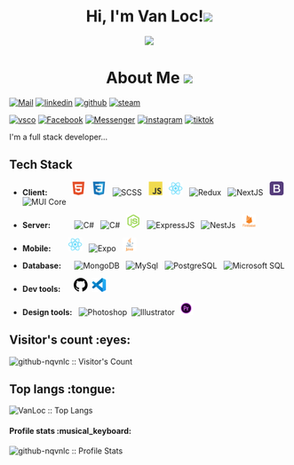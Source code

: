 <h1 align="center">Hi, I'm Van Loc!<img src="https://media2.giphy.com/media/RCBYD5ey6kusWhvObs/giphy.gif" width="100"></h1>
<p align="center"><img src="https://media1.giphy.com/media/jLDTcbU89ZOW4/200w.webp?cid=ecf05e476vr0l0091gqfnch5r6yw682swpvs3re33osw6mqg&ep=v1_stickers_search&rid=200w.webp&ct=s" width="200"> </p>

<h1  align="center">About Me <img src="https://media1.giphy.com/media/3HbtyiV6otnLf4WHSN/200w.webp?cid=ecf05e47o5f3s9y85dlcn8hh4jjpfyb1u8lj7gcc7nokmeah&ep=v1_stickers_search&rid=200w.webp&ct=s" width="50"></h1>

[![Mail](https://img.shields.io/badge/Mail-EA4334?style=for-the-badge&logo=Gmail&logoColor=white)](mailto:locnv14@gmail.com)
[![linkedin](https://img.shields.io/badge/linkedin-1DA1F2?style=for-the-badge&logo=linkedin&logoColor=white)](https://www.linkedin.com/in/linkedlocnv14/)
[![github](https://img.shields.io/badge/GIThub-161B22?style=for-the-badge&logo=github&logoColor=white)](https://github.com/github-nqvnlc)
[![steam](https://img.shields.io/badge/steam-171A21?style=for-the-badge&logo=steam&logoColor=white)](https://github.com/github-nqvnlc)

[![vsco](https://img.shields.io/badge/vsco-white?style=for-the-badge&logo=vsco&logoColor=000)](https://vsco.co/vsco-nqvnlc/gallery)
[![Facebook](https://img.shields.io/badge/facebook-0A66C2?style=for-the-badge&logo=facebook&logoColor=white)](https://vsco.co/vsco-nqvnlc/gallery)
[![Messenger](https://img.shields.io/badge/messenger-0091F2?style=for-the-badge&logo=messenger&logoColor=white)](https://www.messenger.com/t/fb.nqvnlc)
[![instagram](https://img.shields.io/badge/instagram-FE016A?style=for-the-badge&logo=instagram&logoColor=white)](https://www.instagram/_ins.nqvnlc_)
[![tiktok](https://img.shields.io/badge/tiktok-000000?style=for-the-badge&logo=tiktok&logoColor=white)](https://www.tiktok.com/@tik.vanloc)

I'm a full stack developer...

## Tech Stack

- **Client:** &nbsp;&nbsp;&nbsp;&nbsp;&nbsp;&nbsp;&nbsp;&nbsp;&nbsp;
  <img  src="https://raw.githubusercontent.com/devicons/devicon/1119b9f84c0290e0f0b38982099a2bd027a48bf1/icons/html5/html5-plain.svg" alt="HTML5" width="25" height="25"/> &nbsp;
  <img  src="https://raw.githubusercontent.com/devicons/devicon/1119b9f84c0290e0f0b38982099a2bd027a48bf1/icons/css3/css3-original.svg" alt="CSS3" width="25" height="25"/> &nbsp;
  <img  src="https://camo.githubusercontent.com/587d0f411b348ee05a53c7685b59142e0705ff8d06181d09008438c1a92f1a96/68747470733a2f2f7261776769742e636f6d2f736173732f736173732d736974652f6d61696e2f736f757263652f6173736574732f696d672f6c6f676f732f6c6f676f2e737667" alt="SCSS" width="25" height="25"/> &nbsp;
  <img  src="https://raw.githubusercontent.com/devicons/devicon/1119b9f84c0290e0f0b38982099a2bd027a48bf1/icons/javascript/javascript-original.svg" alt="JavaScript" width="25" height="25"/> &nbsp;
  <img  src="https://raw.githubusercontent.com/devicons/devicon/1119b9f84c0290e0f0b38982099a2bd027a48bf1/icons/react/react-original.svg" alt="ReactJS" width="25" height="25"/> &nbsp;
  <img  src="https://github.com/reduxjs/redux/blob/master/logo/logo.png?raw=true" alt="Redux" width="25" height="25"/> &nbsp;
  <img  src="https://camo.githubusercontent.com/e1e113df83e7731fdb90f6f0ab2eeb155fd1b48c27d99814dcf1c23c0acdc6a2/68747470733a2f2f6173736574732e76657263656c2e636f6d2f696d6167652f75706c6f61642f76313636323133303535392f6e6578746a732f49636f6e5f6461726b5f6261636b67726f756e642e706e67" alt="NextJS" width="25" height="25"/> &nbsp;
  <img  src="https://raw.githubusercontent.com/github/explore/80688e429a7d4ef2fca1e82350fe8e3517d3494d/topics/bootstrap/bootstrap.png" alt="Bootstrap" width="25" height="25"/> &nbsp;
  <img  src="https://github.com/mui/material-ui/raw/master/docs/public/static/logo.svg" alt="MUI Core" width="25" height="25"/> &nbsp;

- **Server:** &nbsp;&nbsp;&nbsp;&nbsp;&nbsp;&nbsp;&nbsp;&nbsp;&nbsp;
  <img  src="https://seeklogo.com/images/C/c-sharp-c-logo-02F17714BA-seeklogo.com.png" alt="C#"  height="25"/> &nbsp;
  <img  src="https://upload.wikimedia.org/wikipedia/commons/thumb/e/ee/.NET_Core_Logo.svg/512px-.NET_Core_Logo.svg.png?20210328084203" alt="C#"  height="25"/> &nbsp;
  <img  src="https://raw.githubusercontent.com/devicons/devicon/1119b9f84c0290e0f0b38982099a2bd027a48bf1/icons/nodejs/nodejs-plain.svg" alt="NodeJS" width="25" height="25"/> &nbsp;
  <img  src="https://camo.githubusercontent.com/0566752248b4b31b2c4bdc583404e41066bd0b6726f310b73e1140deefcc31ac/68747470733a2f2f692e636c6f756475702e636f6d2f7a6659366c4c376546612d3330303078333030302e706e67" alt="ExpressJS"  height="25"/> &nbsp;
  <img  src="https://camo.githubusercontent.com/5f54c0817521724a2deae8dedf0c280a589fd0aa9bffd7f19fa6254bb52e996a/68747470733a2f2f6e6573746a732e636f6d2f696d672f6c6f676f2d736d616c6c2e737667" alt="NestJs" width="25" height="25"/> &nbsp;
  <img src="https://raw.githubusercontent.com/devicons/devicon/1119b9f84c0290e0f0b38982099a2bd027a48bf1/icons/firebase/firebase-plain-wordmark.svg" alt="Firebase" width="25" height="25"/> &nbsp;

- **Mobile:** &nbsp;&nbsp;&nbsp;&nbsp;&nbsp;&nbsp;
  <img  src="https://raw.githubusercontent.com/devicons/devicon/1119b9f84c0290e0f0b38982099a2bd027a48bf1/icons/react/react-original.svg" alt="React Native" width="25" height="25"/> &nbsp;
  <img  src="https://github.com/expo/expo/raw/main/.github/resources/banner.png" alt="Expo" width="25" height="25"/> &nbsp;
  <img src="https://raw.githubusercontent.com/github/explore/5b3600551e122a3277c2c5368af2ad5725ffa9a1/topics/java/java.png" alt="Java" width="25" height="25"/> &nbsp;

- **Database:** &nbsp;&nbsp;&nbsp;&nbsp;
  <img  src="https://github.com/mongodb/mongo/raw/master/docs/leaf.svg" alt="MongoDB" width="25" height="25"/> &nbsp;
  <img  src="https://www.mysql.com/common/logos/logo-mysql-170x115.png" alt="MySql"  height="25"/> &nbsp;
  <img  src="https://www.vectorlogo.zone/logos/postgresql/postgresql-vertical.svg" alt="PostgreSQL"  height="25"/> &nbsp;
  <img src="https://brandslogos.com/wp-content/uploads/images/microsoft-sql-server-logo.png" alt="Microsoft SQL" height="25"/> &nbsp;

- **Dev tools:** &nbsp;&nbsp;&nbsp;&nbsp;
  <svg xmlns="http://www.w3.org/2000/svg" width="25" height="25" viewBox="0 0 24 24"><path d="M12 0c-6.626 0-12 5.373-12 12 0 5.302 3.438 9.8 8.207 11.387.599.111.793-.261.793-.577v-2.234c-3.338.726-4.033-1.416-4.033-1.416-.546-1.387-1.333-1.756-1.333-1.756-1.089-.745.083-.729.083-.729 1.205.084 1.839 1.237 1.839 1.237 1.07 1.834 2.807 1.304 3.492.997.107-.775.418-1.305.762-1.604-2.665-.305-5.467-1.334-5.467-5.931 0-1.311.469-2.381 1.236-3.221-.124-.303-.535-1.524.117-3.176 0 0 1.008-.322 3.301 1.23.957-.266 1.983-.399 3.003-.404 1.02.005 2.047.138 3.006.404 2.291-1.552 3.297-1.23 3.297-1.23.653 1.653.242 2.874.118 3.176.77.84 1.235 1.911 1.235 3.221 0 4.609-2.807 5.624-5.479 5.921.43.372.823 1.102.823 2.222v3.293c0 .319.192.694.801.576 4.765-1.589 8.199-6.086 8.199-11.386 0-6.627-5.373-12-12-12z"/></svg>&nbsp;
  <img  src="https://raw.githubusercontent.com/devicons/devicon/1119b9f84c0290e0f0b38982099a2bd027a48bf1/icons/vscode/vscode-original.svg" alt="VSCode" width="25" height="25"/>&nbsp;

- **Design tools:** &nbsp;
  <img  src="https://github.com/Gictorbit/photoshopCClinux/raw/master/images/AdobePhotoshop-icon.png" alt="Photoshop" width="25" height="25"/>&nbsp;
  <img  src="https://github.com/Gictorbit/illustratorCClinux/raw/master/images/AiIcon.png" alt="Illustrator" width="25" height="25"/>&nbsp;
  <img  src="https://github.com/github-nqvnlc/github-nqvnlc/blob/main/img/pr.png?raw=true" alt="Pr" width="25" height="25"/>&nbsp;

<h2>Visitor's count :eyes:</h2>
<p><img src="https://profile-counter.glitch.me/{github-nqvnlc}/count.svg" alt="github-nqvnlc :: Visitor's Count" /></p>

<h2>Top langs :tongue:</h2>
<p><img src="https://github-readme-stats.vercel.app/api/top-langs/?username=github-nqvnlc&langs_count=10&theme=synthwave&layout=compact" alt="VanLoc :: Top Langs" /></p>

<h4>Profile stats :musical_keyboard:</h4>

<p><img src="https://github-readme-stats.vercel.app/api?username=github-nqvnlc&show_icons=true&theme=synthwave" alt="github-nqvnlc :: Profile Stats" /></p>

<!---
github-nqvnlc/github-nqvnlc is a ✨ special ✨ repository because its `README.md` (this file) appears on your GitHub profile.
You can click the Preview link to take a look at your changes.
--->
